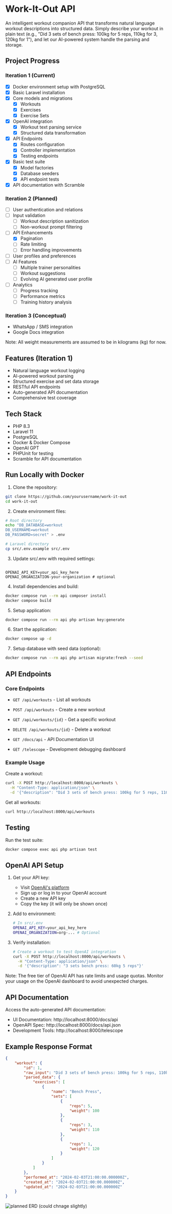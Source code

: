 # Work-It-Out API

An intelligent workout companion API that transforms natural language workout descriptions into structured data. Simply describe your workout in plain text (e.g., "Did 3 sets of bench press: 100kg for 5 reps, 110kg for 3, 120kg for 1"), and let our AI-powered system handle the parsing and storage.

## Project Progress

### Iteration 1 (Current)
- [x] Docker environment setup with PostgreSQL
- [x] Basic Laravel installation
- [x] Core models and migrations
  - [x] Workouts
  - [x] Exercises
  - [x] Exercise Sets
- [x] OpenAI integration
  - [x] Workout text parsing service
  - [x] Structured data transformation
- [x] API Endpoints
  - [x] Routes configuration
  - [x] Controller implementation
  - [x] Testing endpoints
- [x] Basic test suite 
  - [x] Model factories
  - [x] Database seeders
  - [x] API endpoint tests
- [x] API documentation with Scramble

### Iteration 2 (Planned)
- [ ] User authentication and relations
- [ ] Input validation
  - [ ] Workout description sanitization
  - [ ] Non-workout prompt filtering
- [ ] API Enhancements
  - [x] Pagination
  - [ ] Rate limiting
  - [ ] Error handling improvements
- [ ] User profiles and preferences
- [ ] AI Features
  - [ ] Multiple trainer personalities
  - [ ] Workout suggestions
  - [ ] Evolving AI generated user profile
- [ ] Analytics
  - [ ] Progress tracking
  - [ ] Performance metrics
  - [ ] Training history analysis

### Iteration 3 (Conceptual)
- WhatsApp / SMS integration
- Google Docs integration

Note: All weight measurements are assumed to be in kilograms (kg) for now.

## Features (Iteration 1)

- Natural language workout logging
- AI-powered workout parsing
- Structured exercise and set data storage
- RESTful API endpoints
- Auto-generated API documentation
- Comprehensive test coverage

## Tech Stack

- PHP 8.3
- Laravel 11
- PostgreSQL
- Docker & Docker Compose
- OpenAI GPT
- PHPUnit for testing
- Scramble for API documentation

## Run Locally with Docker

1. Clone the repository:
```bash
git clone https://github.com/yourusername/work-it-out
cd work-it-out
```

2. Create environment files:
```bash
# Root directory
echo "DB_DATABASE=workout
DB_USERNAME=workout
DB_PASSWORD=secret" > .env

# Laravel directory
cp src/.env.example src/.env
```

3. Update src/.env with required settings:
```env

OPENAI_API_KEY=your_api_key_here
OPENAI_ORGANIZATION-your-organization # optional
```

4. Install dependencies and build:
```bash
docker compose run --rm api composer install
docker compose build
```

5. Setup application:
```bash
docker compose run --rm api php artisan key:generate
```

6. Start the application:
```bash
docker compose up -d
```

7. Setup database with seed data (optional):
```bash
docker compose run --rm api php artisan migrate:fresh --seed
```

## API Endpoints

### Core Endpoints
- `GET /api/workouts` - List all workouts
- `POST /api/workouts` - Create a new workout
- `GET /api/workouts/{id}` - Get a specific workout
- `DELETE /api/workouts/{id}` - Delete a workout

- `GET /docs/api` - API Documentation UI
- `GET /telescope` - Development debugging dashboard

### Example Usage

Create a workout:
```bash
curl -X POST http://localhost:8000/api/workouts \
  -H "Content-Type: application/json" \
  -d '{"description": "Did 3 sets of bench press: 100kg for 5 reps, 110kg for 3, 120kg for 1"}'
```

Get all workouts:
```bash
curl http://localhost:8000/api/workouts
```

## Testing

Run the test suite:
```bash
docker compose exec api php artisan test
```

## OpenAI API Setup

1. Get your API key:
   - Visit [OpenAI's platform](https://platform.openai.com/api-keys)
   - Sign up or log in to your OpenAI account
   - Create a new API key
   - Copy the key (it will only be shown once)

2. Add to environment:
   ```bash
   # In src/.env
   OPENAI_API_KEY=your_api_key_here
   OPENAI_ORGANIZATION=org-... # Optional
   ```

3. Verify installation:
   ```bash
   # Create a workout to test OpenAI integration
   curl -X POST http://localhost:8000/api/workouts \
     -H "Content-Type: application/json" \
     -d '{"description": "3 sets bench press: 60kg 5 reps"}'
   ```

Note: The free tier of OpenAI API has rate limits and usage quotas. Monitor your usage on the OpenAI dashboard to avoid unexpected charges.


## API Documentation

Access the auto-generated API documentation:
- UI Documentation: http://localhost:8000/docs/api
- OpenAPI Spec: http://localhost:8000/docs/api.json
- Development Tools: http://localhost:8000/telescope

## Example Response Format

```json
{
    "workout": {
        "id": 1,
        "raw_input": "Did 3 sets of bench press: 100kg for 5 reps, 110kg for 3, 120kg for 1",
        "parsed_data": {
            "exercises": [
                {
                    "name": "Bench Press",
                    "sets": [
                        {
                            "reps": 5,
                            "weight": 100
                        },
                        {
                            "reps": 3,
                            "weight": 110
                        },
                        {
                            "reps": 1,
                            "weight": 120
                        }
                    ]
                }
            ]
        },
        "performed_at": "2024-02-03T21:00:00.000000Z",
        "created_at": "2024-02-03T21:00:00.000000Z",
        "updated_at": "2024-02-03T21:00:00.000000Z"
    }
}
```


![planned ERD (could chnage slightly)](https://github.com/Hersh3yy/work-it-out/blob/main/work-it-out.drawio.png?raw=true)
